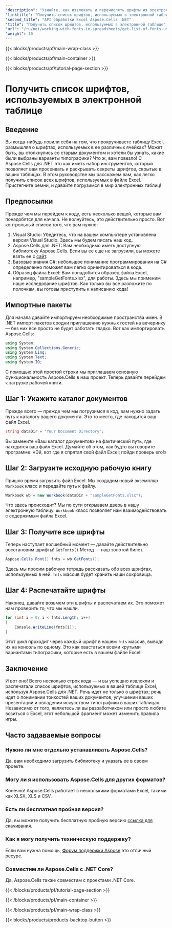 ```yaml
---
"description": "Узнайте, как извлекать и перечислять шрифты из электронных таблиц Excel с помощью Aspose.Cells для .NET, следуя этому простому руководству."
"linktitle": "Получить список шрифтов, используемых в электронной таблице"
"second_title": "API обработки Excel Aspose.Cells .NET"
"title": "Получить список шрифтов, используемых в электронной таблице"
"url": "/ru/net/working-with-fonts-in-spreadsheets/get-list-of-fonts-used-in-spreadsheet/"
"weight": 10
---
```


{{< blocks/products/pf/main-wrap-class >}}

{{< blocks/products/pf/main-container >}}

{{< blocks/products/pf/tutorial-page-section >}}

# Получить список шрифтов, используемых в электронной таблице

## Введение
Вы когда-нибудь ловили себя на том, что прокручиваете таблицу Excel, размышляя о шрифтах, используемых в ее различных ячейках? Может быть, вы столкнулись со старым документом и хотели бы узнать, какие были выбраны варианты типографики? Что ж, вам повезло! С Aspose.Cells для .NET это как иметь набор инструментов, который позволяет вам просеивать и раскрывать секреты шрифтов, скрытые в ваших таблицах. В этом руководстве мы расскажем вам, как легко получить список всех шрифтов, используемых в файле Excel. Пристегните ремни, и давайте погрузимся в мир электронных таблиц!
## Предпосылки
Прежде чем мы перейдем к коду, есть несколько вещей, которые вам понадобятся для начала. Не волнуйтесь, это действительно просто. Вот контрольный список того, что вам нужно:
1. Visual Studio: Убедитесь, что на вашем компьютере установлена версия Visual Studio. Здесь мы будем писать наш код.
2. Aspose.Cells для .NET: Вам необходимо иметь доступную библиотеку Aspose.Cells. Если вы ее еще не загрузили, вы можете взять ее с [сайт](https://releases.aspose.com/cells/net/).
3. Базовые знания C#: небольшое понимание программирования на C# определенно поможет вам легко ориентироваться в коде.
4. Образец файла Excel: Вам понадобится образец файла Excel, например, "sampleGetFonts.xlsx", для работы. Здесь мы применим наше исследование шрифтов.
Как только вы все разложите по полочкам, вы готовы приступить к написанию кода!
## Импортные пакеты
Для начала давайте импортируем необходимые пространства имен. В .NET импорт пакетов сродни приглашению нужных гостей на вечеринку — без них все просто не будет работать гладко.
Вот как импортировать Aspose.Cells:
```csharp
using System;
using System.Collections.Generic;
using System.Linq;
using System.Text;
using System.IO;
```
С помощью этой простой строки мы приглашаем основную функциональность Aspose.Cells в наш проект. Теперь давайте перейдем к загрузке рабочей книги.
## Шаг 1: Укажите каталог документов
Прежде всего — прежде чем мы погрузимся в код, вам нужно задать путь к каталогу вашего документа. Это то место, где находится ваш файл Excel. 
```csharp
string dataDir = "Your Document Directory";
```
Вы замените «Ваш каталог документов» на фактический путь, где находится ваш файл Excel. Думайте об этом, как будто вы говорите программе: «Эй, вот где я спрятал свой файл Excel; пойди проверь его!»
## Шаг 2: Загрузите исходную рабочую книгу
Пришло время загрузить файл Excel. Мы создадим новый экземпляр `Workbook` класс и передайте путь к файлу. 
```csharp
Workbook wb = new Workbook(dataDir + "sampleGetFonts.xlsx");
```
Что здесь происходит? Мы по сути открываем дверь в нашу электронную таблицу. `Workbook` класс позволяет нам взаимодействовать с содержимым файла Excel. 
## Шаг 3: Получите все шрифты
Теперь наступает волшебный момент — давайте действительно восстановим шрифты! `GetFonts()` Метод — наш золотой билет.
```csharp
Aspose.Cells.Font[] fnts = wb.GetFonts();
```
Здесь мы просим рабочую тетрадь рассказать обо всех шрифтах, используемых в ней. `fnts` массив будет хранить наши сокровища.
## Шаг 4: Распечатайте шрифты
Наконец, давайте возьмем эти шрифты и распечатаем их. Это поможет нам проверить то, что мы нашли.
```csharp
for (int i = 0; i < fnts.Length; i++)
{
	Console.WriteLine(fnts[i]);
}
```
Этот цикл проходит через каждый шрифт в нашем `fnts` массив, выводя их на консоль по одному. Это как хвастаться всеми крутыми вариантами типографики, которые есть в вашем файле Excel!
## Заключение
И вот оно! Всего несколько строк кода — и вы успешно извлекли и распечатали список шрифтов, используемых в вашей таблице Excel, используя Aspose.Cells для .NET. Речь идет не только о шрифтах; речь идет о понимании тонкостей ваших документов, улучшении ваших презентаций и овладении искусством типографики в ваших таблицах. Независимо от того, являетесь ли вы разработчиком или просто любите возиться с Excel, этот небольшой фрагмент может изменить правила игры. 
## Часто задаваемые вопросы
### Нужно ли мне отдельно устанавливать Aspose.Cells?
Да, вам необходимо загрузить библиотеку и указать ее в своем проекте. 
### Могу ли я использовать Aspose.Cells для других форматов?
Конечно! Aspose.Cells работает с несколькими форматами Excel, такими как XLSX, XLS и CSV.
### Есть ли бесплатная пробная версия?
Да, вы можете получить бесплатную пробную версию [ссылка для скачивания](https://releases.aspose.com/).
### Как я могу получить техническую поддержку?
Если вам нужна помощь, [Форум поддержки Aspose](https://forum.aspose.com/c/cells/9) это отличный ресурс.
### Совместим ли Aspose.Cells с .NET Core?
Да, Aspose.Cells также совместим с проектами .NET Core.


{{< /blocks/products/pf/tutorial-page-section >}}

{{< /blocks/products/pf/main-container >}}

{{< /blocks/products/pf/main-wrap-class >}}

{{< blocks/products/products-backtop-button >}}